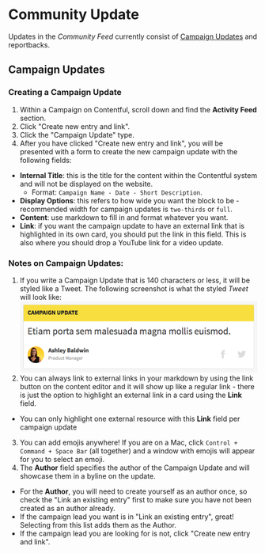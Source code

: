 # Community Update

Updates in the _Community Feed_ currently consist of [Campaign Updates](./campaign-update.md) and reportbacks.

## Campaign Updates

### Creating a Campaign Update
1. Within a Campaign on Contentful, scroll down and find the **Activity Feed** section.
2. Click "Create new entry and link".
3. Click the "Campaign Update" type.
4. After you have clicked "Create new entry and link", you will be presented with a form to create the new campaign update with the following fields:
  - **Internal Title**: this is the title for the content within the Contentful system and will not be displayed on the website.
    + Format: `Campaign Name - Date - Short Description`.
  - **Display Options**: this refers to how wide you want the block to be - recommended width for campaign updates is `two-thirds` or `full`.
  - **Content**: use markdown to fill in and format whatever you want.
  - **Link**: if you want the campaign update to have an external link that is highlighted in its own card, you should put the link in this field. This is also where you should drop a YouTube link for a video update.


### Notes on Campaign Updates:
1. If you write a Campaign Update that is 140 characters or less, it will be styled like a Tweet. The following screenshot is what the styled _Tweet_ will look like: ![Campaign Update As Tweet](../_assets/campaign-update-tweet.png)
2. You can always link to external links in your markdown by using the link button on the content editor and it will show up like a regular link - there is just the option to highlight an external link in a card using the **Link** field.
  - You can only highlight one external resource with this **Link** field per campaign update
3. You can add emojis anywhere! If you are on a Mac, click `Control + Command + Space Bar` (all together) and a window with emojis will appear for you to select an emoji.
4. The **Author** field specifies the author of the Campaign Update and will showcase them in a byline on the update.
  - For the **Author**, you will need to create yourself as an author once, so check the "Link an existing entry" first to make sure you have not been created as an author already.
  - If the campaign lead you want is in "Link an existing entry", great! Selecting from this list adds them as the Author. 
  - If the campaign lead you are looking for is not, click "Create new entry and link".
